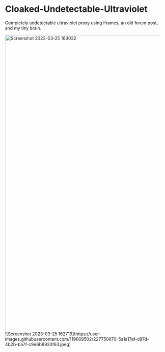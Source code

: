 # Cloaked-Undetectable-Ultraviolet
Completely undetectable ultraviolet proxy using iframes, an old forum post, and my tiny brain.


<img width="960" alt="Screenshot 2023-03-25 163032" src="https://user-images.githubusercontent.com/119009502/227750665-9043e710-48c3-4faf-b9f6-4fd636ecd389.png">
![Screenshot 2023-03-25 162719](https://user-images.githubusercontent.com/119009502/227750670-5a1a17af-d97d-4b2b-ba7f-c9e6b8933f63.jpeg)
